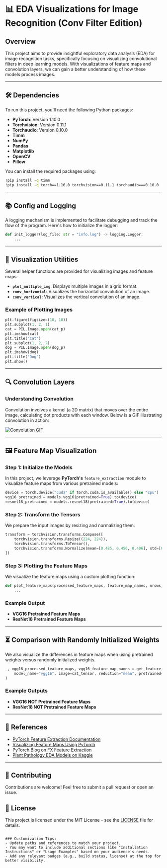 # 📊 EDA Visualizations for Image Recognition (Conv Filter Edition)

## Overview

This project aims to provide insightful exploratory data analysis (EDA) for image recognition tasks, specifically focusing on visualizing convolutional filters in deep learning models. With visualizations of feature maps and convolution layers, we can gain a better understanding of how these models process images.

---

## 🛠️ Dependencies

To run this project, you'll need the following Python packages:

- **PyTorch**: Version 1.10.0
- **Torchvision**: Version 0.11.1
- **Torchaudio**: Version 0.10.0
- **Timm**
- **NumPy**
- **Pandas**
- **Matplotlib**
- **OpenCV**
- **Pillow**

You can install the required packages using:

```bash
!pip install -q timm
!pip install -q torch==1.10.0 torchvision==0.11.1 torchaudio===0.10.0
```

---

## 📚 Config and Logging

A logging mechanism is implemented to facilitate debugging and track the flow of the program. Here's how to initialize the logger:

```python
def init_logger(log_file: str = "info.log") -> logging.Logger:
    ...
```

---

## 🎨 Visualization Utilities

Several helper functions are provided for visualizing images and feature maps:

- **`plot_multiple_img`**: Displays multiple images in a grid format.
- **`conv_horizontal`**: Visualizes the horizontal convolution of an image.
- **`conv_vertical`**: Visualizes the vertical convolution of an image.

### Example of Plotting Images

```python
plt.figure(figsize=(10, 10))
plt.subplot(1, 2, 1)
cat = PIL.Image.open(cat_p)
plt.imshow(cat)
plt.title("Cat")
plt.subplot(1, 2, 2)
dog = PIL.Image.open(dog_p)
plt.imshow(dog)
plt.title("Dog")
plt.show()
```

---

## 🔍 Convolution Layers

### Understanding Convolution

Convolution involves a kernel (a 2D matrix) that moves over the entire image, calculating dot products with each window. Below is a GIF illustrating convolution in action:

![Convolution GIF](https://i.imgur.com/wYUaqR3.gif)

---

## 🖼️ Feature Map Visualization

### Step 1: Initialize the Models

In this project, we leverage **PyTorch's** `feature_extraction` module to visualize feature maps from various pretrained models:

```python
device = torch.device("cuda" if torch.cuda.is_available() else "cpu")
vgg16_pretrained = models.vgg16(pretrained=True).to(device)
resnet18_pretrained = models.resnet18(pretrained=True).to(device)
```

### Step 2: Transform the Tensors

We prepare the input images by resizing and normalizing them:

```python
transform = torchvision.transforms.Compose([
    torchvision.transforms.Resize((224, 224)),
    torchvision.transforms.ToTensor(),
    torchvision.transforms.Normalize(mean=[0.485, 0.456, 0.406], std=[0.229, 0.224, 0.225]),
])
```

### Step 3: Plotting the Feature Maps

We visualize the feature maps using a custom plotting function:

```python
def plot_feature_maps(processed_feature_maps, feature_map_names, nrows, title=None):
    ...
```

### Example Output

- **VGG16 Pretrained Feature Maps**
- **ResNet18 Pretrained Feature Maps**

---

## ⏳ Comparison with Randomly Initialized Weights

We also visualize the differences in feature maps when using pretrained weights versus randomly initialized weights.

```python
_, vgg16_processed_feature_maps, vgg16_feature_map_names = get_feature_maps(
    model_name="vgg16", image=cat_tensor, reduction="mean", pretrained=False
)
```

### Example Outputs

- **VGG16 NOT Pretrained Feature Maps**
- **ResNet18 NOT Pretrained Feature Maps**

---

## 📖 References

- [PyTorch Feature Extraction Documentation](https://pytorch.org/vision/stable/feature_extraction.html)
- [Visualizing Feature Maps Using PyTorch](https://ravivaishnav20.medium.com/visualizing-feature-maps-using-pytorch)
- [PyTorch Blog on FX Feature Extraction](https://pytorch.org/blog/FX-feature-extraction-torchvision/)
- [Plant Pathology EDA Models on Kaggle](https://www.kaggle.com/tarunpaparaju/plant-pathology-2020-eda-models)

---

## 🤝 Contributing

Contributions are welcome! Feel free to submit a pull request or open an issue.

## 📝 License

This project is licensed under the MIT License - see the [LICENSE](LICENSE) file for details.
```

### Customization Tips:
- Update paths and references to match your project.
- You may want to include additional sections like "Installation Instructions" or "Usage Examples" based on your audience's needs.
- Add any relevant badges (e.g., build status, license) at the top for better visibility.
